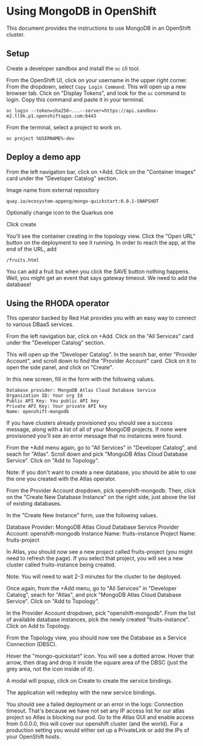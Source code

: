 # Using MongoDB in OpenShift

This document provides the instructions to use MongoDB in an OpenShift cluster.

## Setup

Create a developer sandbox and install the `oc` cli tool.

From the OpenShift UI, click on your username in the upper right corner. From the dropdown, select `Copy Login Command`. This will open up a new browser tab. Click on "Display Tokens", and look for the `oc` command to login. Copy this command and paste it in your terminal.

```
oc login --token=sha256~...--server=https://api.sandbox-m2.ll9k.p1.openshiftapps.com:6443
```

From the terminal, select a project to work on.

```
oc project %USERNAME%-dev
```

## Deploy a demo app

From the left navigation bar, click on +Add. Click on the "Container Images" card under the "Developer Catalog" section.

Image name from external repository
```
quay.io/ecosystem-appeng/mongo-quickstart:0.0.1-SNAPSHOT
```

Optionally change icon to the Quarkus one

Click create

You'll see the container creating in the topology view. Click the "Open URL" button on the deployment to see it running. In order to reach the app, at the end of the URL, add 
```
/fruits.html
```
You can add a fruit but when you click the SAVE button nothing happens. Well, you might get an event that says gateway timeout. We need to add the database!

## Using the RHODA operator

This operator backed by Red Hat provides you with an easy way to connect to various DBaaS services.

From the left navigation bar, click on +Add. Click on the "All Services" card under the "Developer Catalog" section.

This will open up the "Developer Catalog". In the search bar, enter "Provider Account", and scroll down to find the "Provider Account" card. Click on it to open the side panel, and click on "Create".

In this new screen, fill in the form with the following values.
```
Database provider: MongoDB Atlas Cloud Database Service
Organization ID: Your org Id
Public API Key: You public API key
Private API Key: Your private API key
Name: openshift-mongodb
```

If you have clusters already provisioned you should see a success message, along with a list of all of your MongoDB projects. If none were provisioned you'll see an error message that no instances were found. 

From the +Add menu again, go to "All Services" in "Developer Catalog", and seach for "Atlas". Scroll down and pick "MongoDB Atlas Cloud Database Service". Click on "Add to Topology".

Note: If you don't want to create a new database, you should be able to use the one you created with the Atlas operator.

From the Provider Account dropdown, pick openshift-mongodb. Then, click on the "Create New Database Instance" on the right side, just above the list of existing databases.

In the "Create New Instance" form, use the following values.

Database Provider: MongoDB Atlas Cloud Database Service
Provider Account: openshift-mongodb
Instance Name: fruits-instance
Project Name: fruits-project

In Atlas, you should now see a new project called fruits-project (you might need to refresh the page). If you select that project, you will see a new cluster called fruits-instance being created.

Note: You will need to wait 2-3 minutes for the cluster to be deployed.

Once again, from the +Add menu, go to "All Services" in "Developer Catalog", seach for "Atlas", and pick "MongoDB Atlas Cloud Database Service". Click on "Add to Topology".

In the Provider Account dropdown, pick "openshift-mongodb". From the list of available database instances, pick the newly created "fruits-instance". Click on Add to Topology.

From the Topology view, you should now see the Database as a Service Connection (DBSC).

Hover the "mongo-quickstart" icon. You will see a dotted arrow. Hover that arrow, then drag and drop it inside the square area of the DBSC (just the grey area, not the icon inside of it).

A modal will popup, click on Create to create the service bindings.

The application will redeploy with the new service bindings. 

You should see a failed deployment or an error in the logs: Connection timeout. That's because we have not set any IP access list for our atlas project so Atlas is blocking our pod. Go to the Atlas GUI and enable access from 0.0.0.0, this will cover our openshift cluster (and the world). For a production setting you would either set up a PrivateLink or add the IPs of your OpenShift hosts.
